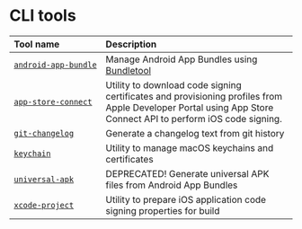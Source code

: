 
CLI tools
=========

|Tool name|Description|
| :--- | :--- |
|[`android‑app‑bundle`](android-app-bundle/README.md)|Manage Android App Bundles using     [Bundletool](https://developer.android.com/studio/command-line/bundletool)|
|[`app‑store‑connect`](app-store-connect/README.md)|Utility to download code signing certificates and provisioning profiles     from Apple Developer Portal using App Store Connect API to perform iOS code signing.|
|[`git‑changelog`](git-changelog/README.md)|Generate a changelog text from git history|
|[`keychain`](keychain/README.md)|Utility to manage macOS keychains and certificates|
|[`universal‑apk`](universal-apk/README.md)|DEPRECATED! Generate universal APK files from Android App Bundles|
|[`xcode‑project`](xcode-project/README.md)|Utility to prepare iOS application code signing properties for build|
